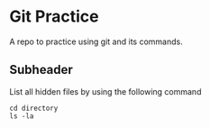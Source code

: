 # Git Practice

A repo to practice using git and its commands.

## Subheader

List all hidden files by using the following command

```
cd directory
ls -la
```

